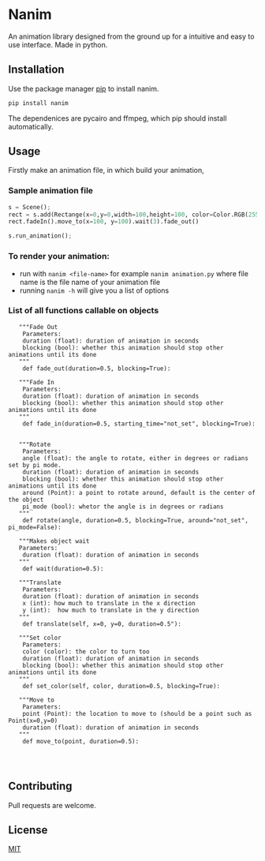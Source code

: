 
# Nanim

An animation library designed from the ground up for a intuitive and easy to use interface. Made in python.

## Installation

Use the package manager [pip](https://pip.pypa.io/en/stable/) to install nanim.

```bash
pip install nanim
```
The dependenices are pycairo and ffmpeg, which pip should install automatically.

## Usage
Firstly make an animation file, in which build your animation,

### Sample animation file
```python
s = Scene();
rect = s.add(Rectange(x=0,y=0,width=100,height=100, color=Color.RGB(255,0,0)));
rect.fadeIn().move_to(x=100, y=100).wait(3).fade_out()

s.run_animation();
```

### To render your animation:
- run with `nanim <file-name>` for example `nanim animation.py` where file name is the file name of your animation file
- running `nanim -h` will give you a list of options

### List of all functions callable on objects
```python3
   """Fade Out
    Parameters:
    duration (float): duration of animation in seconds
    blocking (bool): whether this animation should stop other animations until its done
   """
    def fade_out(duration=0.5, blocking=True):
    
   """Fade In
    Parameters:
    duration (float): duration of animation in seconds
    blocking (bool): whether this animation should stop other animations until its done
   """
    def fade_in(duration=0.5, starting_time="not_set", blocking=True):
   
   
   """Rotate
    Parameters:
    angle (float): the angle to rotate, either in degrees or radians set by pi mode.
    duration (float): duration of animation in seconds
    blocking (bool): whether this animation should stop other animations until its done
    around (Point): a point to rotate around, default is the center of the object
    pi_mode (bool): whetor the angle is in degrees or radians
   """
    def rotate(angle, duration=0.5, blocking=True, around="not_set", pi_mode=False):
    
   """Makes object wait
   Parameters:
    duration (float): duration of animation in seconds
   """
    def wait(duration=0.5):
    
   """Translate
    Parameters:
    duration (float): duration of animation in seconds
    x (int): how much to translate in the x direction
    y (int):  how much to translate in the y direction
   """
    def translate(self, x=0, y=0, duration=0.5"):
    
   """Set color
    Parameters:
    color (color): the color to turn too
    duration (float): duration of animation in seconds
    blocking (bool): whether this animation should stop other animations until its done
   """
    def set_color(self, color, duration=0.5, blocking=True):
    
   """Move to 
    Parameters:
    point (Point): the location to move to (should be a point such as Point(x=0,y=0)
    duration (float): duration of animation in seconds
   """
    def move_to(point, duration=0.5):




```


## Contributing
Pull requests are welcome. 

## License
[MIT](https://choosealicense.com/licenses/mit/)
